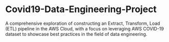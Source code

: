 # Covid19-Data-Engineering-Project
A comprehensive exploration of constructing an Extract, Transform, Load (ETL) pipeline in the AWS Cloud, with a focus on leveraging AWS COVID-19 dataset to showcase best practices in the field of data engineering.
